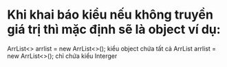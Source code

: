 # Khi khai báo kiểu nếu không truyền giá trị thì mặc định sẽ là object ví dụ:
ArrList<> arrlist = new ArrList<>(); kiểu object chứa tất cả
ArrList<Interger> arrlist = new ArrList<>(); chỉ chứa kiểu Interger
